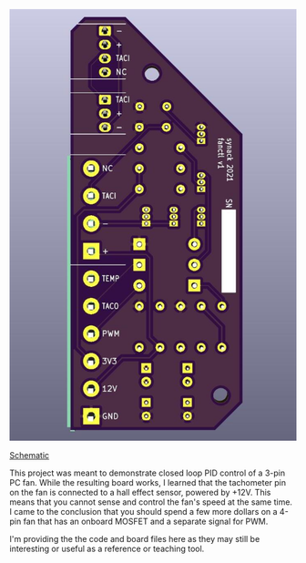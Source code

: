 ![PCB render](hw/fanctl-bottom.jpg)

[Schematic](https://github.com/JeremyGrosser/fanctl/raw/master/hw/fanctl.pdf)

This project was meant to demonstrate closed loop PID control of a 3-pin PC
fan. While the resulting board works, I learned that the tachometer pin on the
fan is connected to a hall effect sensor, powered by +12V. This means that you
cannot sense and control the fan's speed at the same time. I came to the
conclusion that you should spend a few more dollars on a 4-pin fan that has an
onboard MOSFET and a separate signal for PWM.

I'm providing the the code and board files here as they may still be
interesting or useful as a reference or teaching tool.

